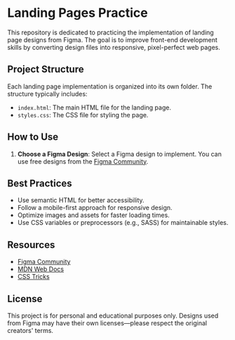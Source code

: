 # Landing Pages Practice

This repository is dedicated to practicing the implementation of landing page designs from Figma. The goal is to improve front-end development skills by converting design files into responsive, pixel-perfect web pages.

## Project Structure

Each landing page implementation is organized into its own folder. The structure typically includes:

- `index.html`: The main HTML file for the landing page.
- `styles.css`: The CSS file for styling the page.

## How to Use

1. **Choose a Figma Design**: Select a Figma design to implement. You can use free designs from the [Figma Community](https://www.figma.com/community).


## Best Practices

- Use semantic HTML for better accessibility.
- Follow a mobile-first approach for responsive design.
- Optimize images and assets for faster loading times.
- Use CSS variables or preprocessors (e.g., SASS) for maintainable styles.

## Resources

- [Figma Community](https://www.figma.com/community)
- [MDN Web Docs](https://developer.mozilla.org/)
- [CSS Tricks](https://css-tricks.com/)

## License

This project is for personal and educational purposes only. Designs used from Figma may have their own licenses—please respect the original creators' terms.
